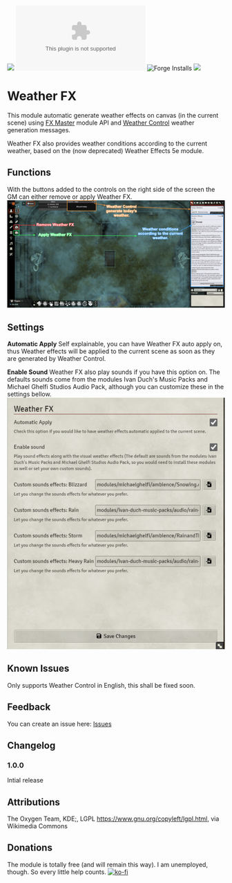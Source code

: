 <!--- Downloads @ Latest Badge -->
<!--- replace <user>/<repo> with your username/repository -->
<!--- Forge Bazaar Install % Badge -->
<!--- replace <your-module-name> with the `name` in your manifest -->
![](https://img.shields.io/badge/Foundry-v10-informational) ![Latest Release Download Count](https://img.shields.io/github/downloads/paulo-roger/weatherfx/latest/module.zip) ![Forge Installs](https://img.shields.io/badge/dynamic/json?label=Forge%20Installs&query=package.installs&suffix=%25&url=https%3A%2F%2Fforge-vtt.com%2Fapi%2Fbazaar%2Fpackage%2Fweatherfx&colorB=4aa94a) ![](https://dcbadge.vercel.app/api/shield/219289132235489280?style=flat)

# Weather FX
This module automatic generate weather effects on canvas (in the current scene) using [FX Master](https://foundryvtt.com/packages/fxmaster) module API and [Weather Control](https://foundryvtt.com/packages/weather-control) weather generation messages.

Weather FX also provides weather conditions according to the current weather, based on the (now deprecated) Weather Effects 5e module.

## Functions
With the buttons added to the controls on the right side of the screen the GM can either remove or apply Weather FX.
![functions](./readme/functions.png)

## Settings
**Automatic Apply**
Self explainable, you can have Weather FX auto apply on, thus Weather effects will be applied to the current scene as soon as they are generated by Weather Control.

**Enable Sound**
Weather FX also play sounds if you have this option on. The defaults sounds come from the modules Ivan Duch's Music Packs and Michael Ghelfi Studios Audio Pack, although you can customize these in the settings bellow.
![settings](readme/settings.png)

## Known Issues
Only supports Weather Control in English, this shall be fixed soon.

## Feedback
You can create an issue here: [Issues](/issues)

## Changelog
### 1.0.0
Intial release

## Attributions
The Oxygen Team, KDE;, LGPL <https://www.gnu.org/copyleft/lgpl.html>, via Wikimedia Commons

## Donations
The module is totally free (and will remain this way).
I am unemployed, though. So every little help counts.
[![ko-fi](https://ko-fi.com/img/githubbutton_sm.svg)](https://ko-fi.com/J3J0EPXAR)